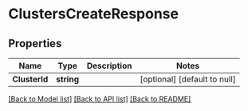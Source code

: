 # ClustersCreateResponse

## Properties
Name | Type | Description | Notes
------------ | ------------- | ------------- | -------------
**ClusterId** | **string** |  | [optional] [default to null]

[[Back to Model list]](../README.md#documentation-for-models) [[Back to API list]](../README.md#documentation-for-api-endpoints) [[Back to README]](../README.md)


